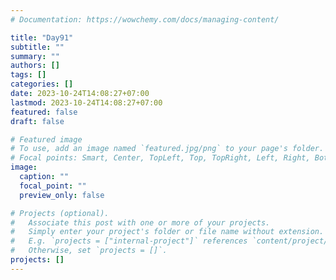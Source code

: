 ```yaml
---
# Documentation: https://wowchemy.com/docs/managing-content/

title: "Day91"
subtitle: ""
summary: ""
authors: []
tags: []
categories: []
date: 2023-10-24T14:08:27+07:00
lastmod: 2023-10-24T14:08:27+07:00
featured: false
draft: false

# Featured image
# To use, add an image named `featured.jpg/png` to your page's folder.
# Focal points: Smart, Center, TopLeft, Top, TopRight, Left, Right, BottomLeft, Bottom, BottomRight.
image:
  caption: ""
  focal_point: ""
  preview_only: false

# Projects (optional).
#   Associate this post with one or more of your projects.
#   Simply enter your project's folder or file name without extension.
#   E.g. `projects = ["internal-project"]` references `content/project/deep-learning/index.md`.
#   Otherwise, set `projects = []`.
projects: []
---
```

